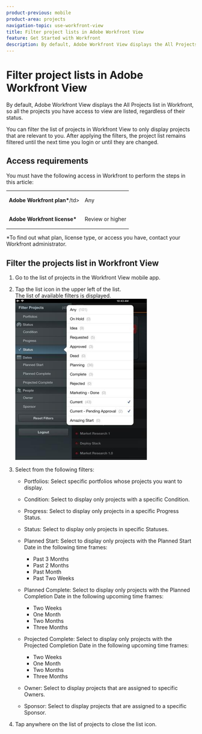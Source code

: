 ```yaml
---
product-previous: mobile
product-area: projects
navigation-topic: use-workfront-view
title: Filter project lists in Adobe Workfront View
feature: Get Started with Workfront
description: By default, Adobe Workfront View displays the All Projects list in Workfront, so all the projects you have access to view are listed, regardless of their status.
---
```


# Filter project lists in Adobe Workfront View

By default, Adobe Workfront View displays the All Projects list in Workfront, so all the projects you have access to view are listed, regardless of their status.

You can filter the list of projects in Workfront View to only display projects that are relevant to you. After applying the filters, the project list remains filtered until the next time you login or until they are changed.

## Access requirements

You must have the following access in Workfront to perform the steps in this article:

<table style="table-layout:auto"> 
 <col> 
 </col> 
 <col> 
 </col> 
 <tbody> 
  <tr> 
   <td role="rowheader"><strong>Adobe Workfront plan*</strong>/td> 
   <td> <p>Any</p> </td> 
  </tr> 
  <tr> 
   <td role="rowheader"><strong>Adobe Workfront license*</strong></td> 
   <td> <p>Review or higher</p> </td> 
  </tr> 
 </tbody> 
</table>

&#42;To find out what plan, license type, or access you have, contact your Workfront administrator.

## Filter the projects list in Workfront View

1. Go to the list of projects in the Workfront View mobile app.
1. Tap the list icon in the upper left of the list.  
   The list of available filters is displayed.  
   ![WF_View_filters_050621.jpg](assets/wf-view-filters-050621-350x427.jpg)

1. Select from the following filters:

   * Portfolios: Select specific portfolios whose projects you want to display.
   * Condition: Select to display only projects with a specific Condition.
   * Progress: Select to display only projects in a specific Progress Status.
   * Status: Select to display only projects in specific Statuses.
   * Planned Start: Select to display only projects with the Planned Start Date in the following time frames:

      * Past 3 Months
      * Past 2 Months
      * Past Month
      * Past Two Weeks

   * Planned Complete: Select to display only projects with the Planned Completion Date in the following upcoming time frames:

      * Two Weeks
      * One Month
      * Two Months
      * Three Months

   * Projected Complete: Select to display only projects with the Projected Completion Date in the following upcoming time frames:

      * Two Weeks
      * One Month
      * Two Months
      * Three Months

   * Owner: Select to display projects that are assigned to specific Owners.
   * Sponsor: Select to display projects that are assigned to a specific Sponsor.

1. Tap anywhere on the list of projects to close the list icon.


